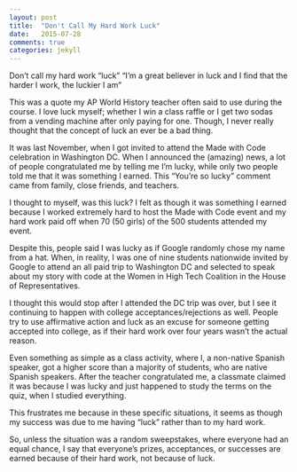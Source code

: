 ```yaml
---
layout: post
title:  "Don't Call My Hard Work Luck"
date:   2015-07-28
comments: true
categories: jekyll
---
```


Don’t call my hard work “luck”
“I’m a great believer in luck and I find that the harder I work, the luckier I am”

This was a quote my AP World History teacher often said to use during the course. I love luck myself; whether I win a class raffle or I get two sodas from a vending machine after only paying for one. Though, I never really thought that the concept of luck an ever be a bad thing.

It was last November, when I got invited to attend the Made with Code celebration in Washington DC. When I announced the (amazing) news, a lot of people congratulated me by telling me I’m lucky, while only two people told me that it was something I earned. This “You’re so lucky” comment came from family, close friends, and teachers.

I thought to myself, was this luck? I felt as though it was something I earned because I worked extremely hard to host the Made with Code event and my hard work paid off when 70 (50 girls) of the 500 students attended my event.

Despite this, people said I was lucky as if Google randomly chose my name from a hat. When, in reality, I was one of nine students nationwide invited by Google to attend an all paid trip to Washington DC and selected to speak about my story with code at the Women in High Tech Coalition in the House of Representatives.

I thought this would stop after I attended the DC trip was over, but I see it continuing to happen with college acceptances/rejections as well. People try to use affirmative action and luck as an excuse for someone getting accepted into college, as if their hard work over four years wasn’t the actual reason.

Even something as simple as a class activity, where I, a non-native Spanish speaker, got a higher score than a majority of students, who are native Spanish speakers. After the teacher congratulated me, a classmate claimed it was because I was lucky and just happened to study the terms on the quiz, when I studied everything.

This frustrates me because in these specific situations, it seems as though my success was due to me having “luck” rather than to my hard work.

So, unless the situation was a random sweepstakes, where everyone had an equal chance, I say that everyone’s prizes, acceptances, or successes are earned because of their hard work, not because of luck.
